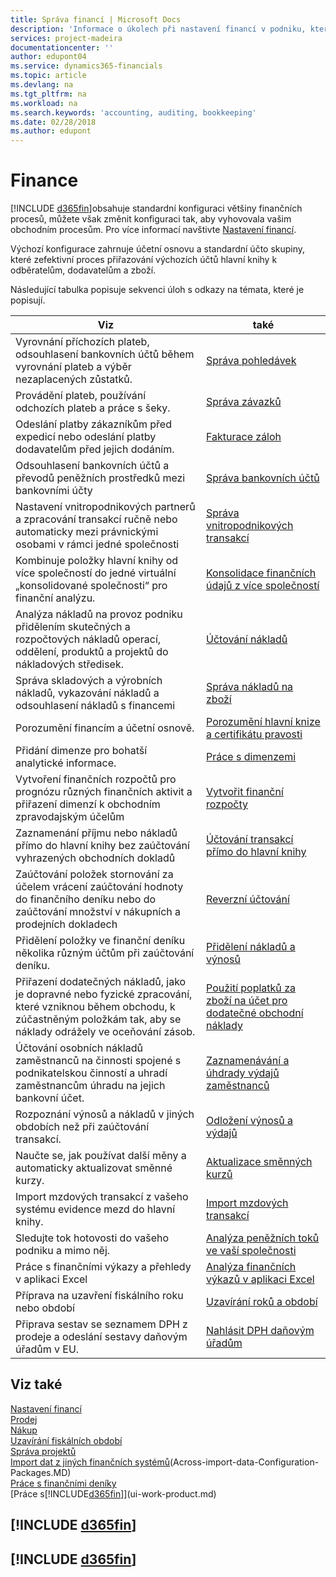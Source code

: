 ```yaml
---
title: Správa financí | Microsoft Docs
description: 'Informace o úkolech při nastavení financí v podniku, které vyhovují všem potřebám účetnictví, auditu nebo účetnictví'
services: project-madeira
documentationcenter: ''
author: edupont04
ms.service: dynamics365-financials
ms.topic: article
ms.devlang: na
ms.tgt_pltfrm: na
ms.workload: na
ms.search.keywords: 'accounting, auditing, bookkeeping'
ms.date: 02/28/2018
ms.author: edupont
---
```

# <a name="finance"></a>Finance
[!INCLUDE [d365fin](includes/d365fin_md.md)]obsahuje standardní konfiguraci většiny finančních procesů, můžete však změnit konfiguraci tak, aby vyhovovala vašim obchodním procesům. Pro více informací navštivte [Nastavení financí](finance-setup-finance.md).

Výchozí konfigurace zahrnuje účetní osnovu a standardní účto skupiny, které zefektivní proces přiřazování výchozích účtů hlavní knihy k odběratelům, dodavatelům a zboží.  

Následující tabulka popisuje sekvenci úloh s odkazy na témata, které je popisují.  

| Viz | také |
| --- | --- |
| Vyrovnání příchozích plateb, odsouhlasení bankovních účtů během vyrovnání plateb a výběr nezaplacených zůstatků. |[Správa pohledávek](receivables-manage-receivables.md) |
| Provádění plateb, používání odchozích plateb a práce s šeky. |[Správa závazků](payables-manage-payables.md) |
|Odeslání platby zákazníkům před expedicí nebo odeslání platby dodavatelům před jejich dodáním.|[Fakturace záloh](finance-invoice-prepayments.md)|
| Odsouhlasení bankovních účtů a převodů peněžních prostředků mezi bankovními účty |[Správa bankovních účtů](bank-manage-bank-accounts.md) |
|Nastavení vnitropodnikových partnerů a zpracování transakcí ručně nebo automaticky mezi právnickými osobami v rámci jedné společnosti|[Správa vnitropodnikových transakcí](intercompany-manage.md)|
|Kombinuje položky hlavní knihy od více společností do jedné virtuální „konsolidované společnosti“ pro finanční analýzu.|[Konsolidace finančních údajů z více společností](finance-consolidated-company-reporting.md)|
|Analýza nákladů na provoz podniku přidělením skutečných a rozpočtových nákladů operací, oddělení, produktů a projektů do nákladových středisek.|[Účtování nákladů](finance-manage-cost-accounting.md)|
|Správa skladových a výrobních nákladů, vykazování nákladů a odsouhlasení nákladů s financemi|[Správa nákladů na zboží](finance-manage-inventory-costs.md)|
| Porozumění financím a účetní osnově. |[Porozumění hlavní knize a certifikátu pravosti](finance-general-ledger.md) |
| Přidání dimenze pro bohatší analytické informace. |[Práce s dimenzemi](finance-dimensions.md) |
| Vytvoření finančních rozpočtů pro prognózu různých finančních aktivit a přiřazení dimenzí k obchodním zpravodajským účelům |[Vytvořit finanční rozpočty](finance-how-create-budgets.md) |
|Zaznamenání příjmu nebo nákladů přímo do hlavní knihy bez zaúčtování vyhrazených obchodních dokladů|[Účtování transakcí přímo do hlavní knihy](finance-how-post-transactions-directly.md)|
|Zaúčtování položek stornování za účelem vrácení zaúčtování hodnoty do finančního deníku nebo do zaúčtování množství v nákupních a prodejních dokladech |[Reverzní účtování](finance-how-reverse-journal-posting.md)|
|Přidělení položky ve finanční deníku několika různým účtům při zaúčtování deníku. |[Přidělení nákladů a výnosů](year-allocate-costs-income.md) |
| Přiřazení dodatečných nákladů, jako je dopravné nebo fyzické zpracování, které vzniknou během obchodu, k zúčastněným položkám tak, aby se náklady odrážely ve oceňování zásob. |[Použití poplatků za zboží na účet pro dodatečné obchodní náklady](payables-how-assign-item-charges.md) |
|Účtování osobních nákladů zaměstnanců na činnosti spojené s podnikatelskou činností a uhradí zaměstnancům úhradu na jejich bankovní účet.|[Zaznamenávání a úhdrady výdajů zaměstnanců](finance-how-record-reimburse-employee-expenses.md)|
| Rozpoznání výnosů a nákladů v jiných obdobích než při zaúčtování transakcí. |[Odložení výnosů a výdajů](finance-how-defer-revenue-expenses.md)|
|Naučte se, jak používat další měny a automaticky aktualizovat směnné kurzy. |[Aktualizace směnných kurzů](finance-how-update-currencies.md)|
| Import mzdových transakcí z vašeho systému evidence mezd do hlavní knihy. |[Import mzdových transakcí](finance-how-import-payroll-transactions.md)|
| Sledujte tok hotovosti do vašeho podniku a mimo něj. |[Analýza peněžních toků ve vaší společnosti](finance-analyze-cash-flow.md) |
| Práce s finančními výkazy a přehledy v aplikaci Excel |[Analýza finančních výkazů v aplikaci Excel](finance-analyze-excel.md) |
| Příprava na uzavření fiskálního roku nebo období |[Uzavírání roků a období](year-close-years-periods.md) |
|Připrava sestav se seznamem DPH z prodeje a odeslání sestavy daňovým úřadům v EU. | [Nahlásit DPH daňovým úřadům](finance-how-report-vat.md)|

## <a name="see-also"></a>Viz také
[Nastavení financí](finance-setup-finance.md)  
[Prodej](sales-manage-sales.md)  
[Nákup](purchasing-manage-purchasing.md)  
[Uzavírání fiskálních období](year-close-years-periods.md)  
[Správa projektů](projects-manage-projects.md)     
[Import dat z jiných finančních systémů](across-import-data-configuration-packages.md)(Across-import-data-Configuration-Packages.MD)  
[Práce s finančními deníky](ui-work-general-journals.md)  
[Práce s[!INCLUDE[d365fin](includes/d365fin_md.md)]](ui-work-product.md)  

## [!INCLUDE [d365fin](includes/free_trial_md.md)]  
## [!INCLUDE [d365fin](includes/training_link_md.md)]
